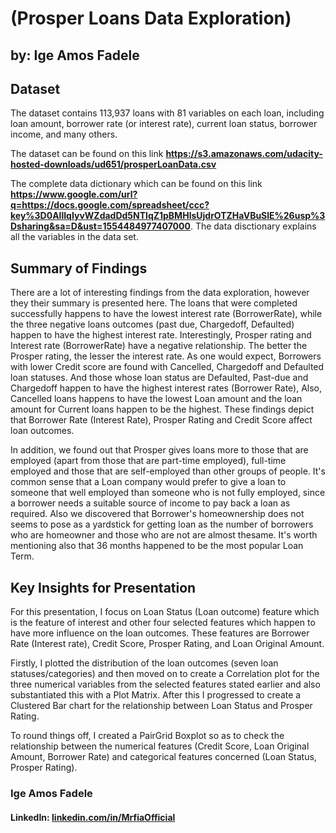 # (Prosper Loans Data Exploration)
## by: Ige Amos Fadele


## Dataset

The dataset contains 113,937 loans with 81 variables on each loan, including loan amount, borrower rate (or interest rate), current loan status, borrower income, and many others.

The dataset can be found on this link **https://s3.amazonaws.com/udacity-hosted-downloads/ud651/prosperLoanData.csv**

The complete data dictionary which can be found on this link **https://www.google.com/url?q=https://docs.google.com/spreadsheet/ccc?key%3D0AllIqIyvWZdadDd5NTlqZ1pBMHlsUjdrOTZHaVBuSlE%26usp%3Dsharing&sa=D&ust=1554484977407000**. The data disctionary explains all the variables in the data set.


## Summary of Findings

There are a lot of interesting findings from the data exploration, however they their summary is presented here.
The loans that were completed successfully happens to have the lowest interest rate (BorrowerRate), while the three negative loans outcomes (past due, Chargedoff, Defaulted) happen to have the highest interest rate.
Interestingly, Prosper rating and Interest rate (BorrowerRate) have a negative relationship. The better the Prosper rating, the lesser the interest rate.
As one would expect, Borrowers with lower Credit score are found with Cancelled, Chargedoff and Defaulted loan statuses. And those whose loan status are Defaulted, Past-due and Chargedoff happen to have the highest interest rates (Borrower Rate), Also, Cancelled loans happens to have the lowest Loan amount and the loan amount for Current loans happen to be the highest.
These findings depict that Borrower Rate (Interest Rate), Prosper Rating and Credit Score affect loan outcomes.

In addition, we found out that Prosper gives loans more to those that are employed (apart from those that are part-time employed), full-time employed and those that are self-employed than other groups of people. It's common sense that a Loan company would prefer to give a loan to someone that well employed than someone who is not fully employed, since a borrower needs a suitable source of income to pay back a loan as required. Also we discovered that Borrower's homeownership does not seems to pose as a yardstick for getting loan as the number of borrowers who are homeowner and those who are not are almost thesame. It's worth mentioning also that 36 months happened to be the most popular Loan Term.


## Key Insights for Presentation

For this presentation, I focus on Loan Status (Loan outcome) feature which is the feature of interest and other four selected features which happen to have more influence on the loan outcomes. These features are Borrower Rate (Interest rate), Credit Score, Prosper Rating, and Loan Original Amount.

Firstly, I plotted the distribution of the loan outcomes (seven loan statuses/categories) and then moved on to create a Correlation plot for the three numerical variables from the selected features stated earlier and also substantiated this with a Plot Matrix. After this I progressed to create a Clustered Bar chart for the relationship between Loan Status and Prosper Rating.

To round things off, I created a PairGrid Boxplot so as to check the relationship between the numerical features (Credit Score, Loan Original Amount, Borrower Rate) and categorical features concerned (Loan Status, Prosper Rating).

### Ige Amos Fadele
#### LinkedIn: <a href="linkedin.com/in/MrfiaOfficial">linkedin.com/in/MrfiaOfficial</a>
